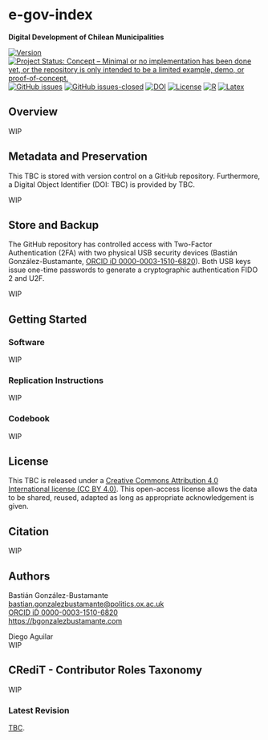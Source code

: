 # e-gov-index
**Digital Development of Chilean Municipalities**

[![Version](https://img.shields.io/badge/version-v0.5.0-blue.svg)](CHANGELOG.md) [![Project Status: Concept – Minimal or no implementation has been done yet, or the repository is only intended to be a limited example, demo, or proof-of-concept.](https://www.repostatus.org/badges/latest/concept.svg)](STATUS.md) [![GitHub issues](https://img.shields.io/github/issues/bgonzalezbustamante/e-gov-index.svg)](https://github.com/bgonzalezbustamante/e-gov-index/issues/) [![GitHub issues-closed](https://img.shields.io/github/issues-closed/bgonzalezbustamante/e-gov-index.svg)](https://github.com/bgonzalezbustamante/e-gov-index/issues?q=is%3Aissue+is%3Aclosed) [![DOI](https://img.shields.io/badge/DOI-TBC-blue)](CHANGELOG.md) [![License](https://img.shields.io/badge/license-CC--BY--4.0-black)](LICENSE.md) [![R](https://img.shields.io/badge/made%20with-R%20v4.1.0-1f425f.svg)](https://cran.r-project.org/) [![Latex](https://img.shields.io/badge/made%20with-LaTeX-1f425f.svg)](https://www.latex-project.org/)

## Overview

WIP

## Metadata and Preservation

This TBC is stored with version control on a GitHub repository. Furthermore, a Digital Object Identifier (DOI: TBC) is provided by TBC.

WIP

## Store and Backup

The GitHub repository has controlled access with Two-Factor Authentication (2FA) with two physical USB security devices (Bastián González-Bustamante, [ORCID iD 0000-0003-1510-6820](https://orcid.org/0000-0003-1510-6820)). Both USB keys issue one-time passwords to generate a cryptographic authentication FIDO 2 and U2F.

WIP

## Getting Started

### Software

WIP

### Replication Instructions

WIP

### Codebook

WIP

## License

This TBC is released under a [Creative Commons Attribution 4.0 International license (CC BY 4.0)](LICENSE.md). This open-access license allows the data to be shared, reused, adapted as long as appropriate acknowledgement is given.

## Citation

WIP

## Authors

Bastián González-Bustamante \
bastian.gonzalezbustamante@politics.ox.ac.uk \
[ORCID iD 0000-0003-1510-6820](https://orcid.org/0000-0003-1510-6820) \
https://bgonzalezbustamante.com 

Diego Aguilar \
WIP

## CRediT - Contributor Roles Taxonomy

WIP

### Latest Revision

[TBC](CHANGELOG.md).
